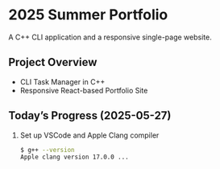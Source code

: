 # 2025 Summer Portfolio

A C++ CLI application and a responsive single-page website.

## Project Overview
- CLI Task Manager in C++
- Responsive React-based Portfolio Site

## Today’s Progress (2025-05-27)
1. Set up VSCode and Apple Clang compiler  
   ```bash
   $ g++ --version  
   Apple clang version 17.0.0 ...
